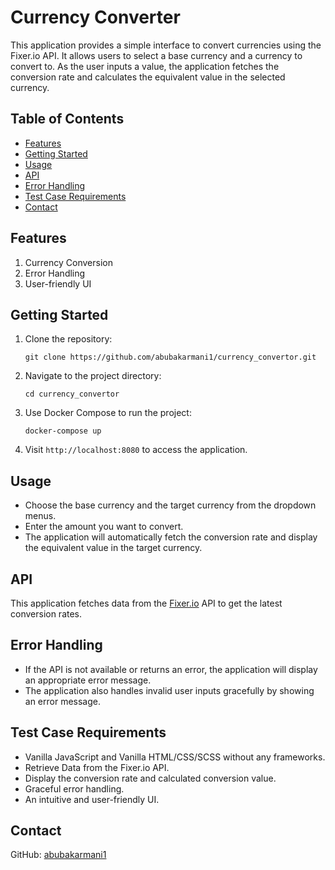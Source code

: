 # Currency Converter

This application provides a simple interface to convert currencies using the Fixer.io API. It allows users to select a base currency and a currency to convert to. As the user inputs a value, the application fetches the conversion rate and calculates the equivalent value in the selected currency.

## Table of Contents
- [Features](#features)
- [Getting Started](#getting-started)
- [Usage](#usage)
- [API](#api)
- [Error Handling](#error-handling)
- [Test Case Requirements](#test-case-requirements)
- [Contact](#contact)

## Features
1. Currency Conversion
2. Error Handling
3. User-friendly UI

## Getting Started
1. Clone the repository:
    ```
    git clone https://github.com/abubakarmani1/currency_convertor.git
    ```

2. Navigate to the project directory:
    ```
    cd currency_convertor
    ```

3. Use Docker Compose to run the project:
    ```
    docker-compose up
    ```

4. Visit `http://localhost:8080` to access the application.

## Usage
- Choose the base currency and the target currency from the dropdown menus.
- Enter the amount you want to convert.
- The application will automatically fetch the conversion rate and display the equivalent value in the target currency.

## API
This application fetches data from the [Fixer.io](https://fixer.io) API to get the latest conversion rates.

## Error Handling
- If the API is not available or returns an error, the application will display an appropriate error message.
- The application also handles invalid user inputs gracefully by showing an error message.

## Test Case Requirements
- Vanilla JavaScript and Vanilla HTML/CSS/SCSS without any frameworks.
- Retrieve Data from the Fixer.io API.
- Display the conversion rate and calculated conversion value.
- Graceful error handling.
- An intuitive and user-friendly UI.

## Contact
GitHub: [abubakarmani1](https://github.com/abubakarmani1)
